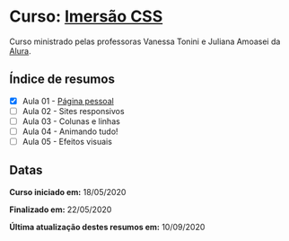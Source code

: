 # Curso: [Imersão CSS](https://www.alura.com.br/imersao-css)

Curso ministrado pelas professoras Vanessa Tonini e Juliana Amoasei da [Alura](https://cursos.alura.com.br/dashboard).

## Índice de resumos

- [X] Aula 01 - [Página pessoal](https://github.com/oliviamattiazzo/Resumos/blob/master/ImersaoCSS/Aula01_PaginaPessoal.md)
- [ ] Aula 02 - Sites responsivos
- [ ] Aula 03 - Colunas e linhas
- [ ] Aula 04 - Animando tudo!
- [ ] Aula 05 - Efeitos visuais

## Datas

**Curso iniciado em:** 18/05/2020

**Finalizado em:** 22/05/2020

**Última atualização destes resumos em:** 10/09/2020